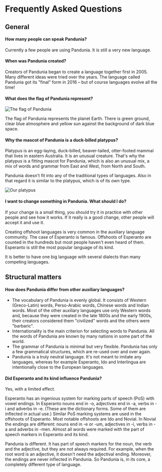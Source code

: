 Frequently Asked Questions
==========================

General
-------

#### How many people can speak Pandunia?

Currently a few people are using Pandunia. It is still a very new language.

#### When was Pandunia created?

Creators of Pandunia began to create a language together first in 2005. Many different ideas were tried over the years. The language called Pandunia got its "final" form in 2016 – but of course languages evolve all the time!

#### What does the flag of Pandunia represent?

![](http://www.pandunia.info/kuvat/bandera.png "The flag of Pandunia")

The flag of Pandunia represents the planet Earth. There is green ground, clear blue atmosphere and yellow sun against the background of dark blue space.

#### Why the mascot of Pandunia is a duck-billed platypus?

Platypus is an egg-laying, duck-billed, beaver-tailed, otter-footed mammal that lives in eastern Australia. It is an unusual creature. That's why the platypus is a fitting mascot for Pandunia, which is also an unusual mix, a mix of words and grammar from East and West, from North and South.

Pandunia doesn't fit into any of the traditional types of languages. Also in that regard it is similar to the platypus, which is of its own type.

![](http://www.pandunia.info/kuvat/platypusbandera.png "Our platypus")


#### I want to change something in Pandunia. What should I do?

If your change is a small thing, you should try it in practice with other people and see how it works. If it really is a good change, other people will accept it and use it.

Creating offshoot languages is very common in the auxiliary language community. The case of Esperanto is famous. Offshoots of Esperanto are counted in the hundreds but most people haven't even heard of them. Esperanto is still the most popular language of its kind.

It is better to have one big language with several dialects than many competing languages.



Structural matters
------------------

<!--
#### What is a worldlang?

A worldlang is a constructed interlanguage that borrows its words, speech sounds and possibly grammar from different language families of the world. There are many worldlangs. Some of them are listed [here](http://www.kupsala.net/risto/tekokieli/worldlangs.html).
-->

#### How does Pandunia differ from other auxiliary languages?

- The vocabulary of Pandunia is evenly global. It consists of Western (Greco-Latin) words, Perso-Arabic words, Chinese words and Indian words. Most of the other auxiliary languages use only Western words and, because they were created in the late 1800s and the early 1900s, their creators considered them "civilized" words and the others were "barbaric".
- Internationality is the main criterion for selecting words to Pandunia. All the words of Pandunia are known by many nations in some part of the world.
- The grammar of Pandunia is minimal but very flexible. Pandunia has only a few grammatical structures, which are re-used over and over again.
- Pandunia is a truly neutral language. It's not meant to imitate any languages, whereas for example Esperanto, Ido and Interlingua are intentionally close to the European languages.


#### Did Esperanto and its kind influence Pandunia?

Yes, with a limited effect.

Esperanto has an ingenious system for marking parts of speech (PoS) with vowel endings. In Esperanto nouns end in -o, adjectives end in -a, verbs in -i and adverbs in -e. (These are the dictionary forms. Some of them are inflected in actual use.) Similar PoS marking systems are used in the offshoots of Esperanto. Most notable offshoots are Ido and Novial. In Novial the endings are different: nouns end in -e or -um, adjectives in -i, verbs in -a and adverbs in -men. Almost all words were marked with the part of speech markers in Esperanto and its kind.

Pandunia is different. It has part of speech markers for the noun, the verb and the adjective, but they are not always required. For example, when the root word is an adjective, it doesn't need the adjectival ending. Moreover, the endings are never inflected in Pandunia. So Pandunia is, in its core, a completely different type of language.




